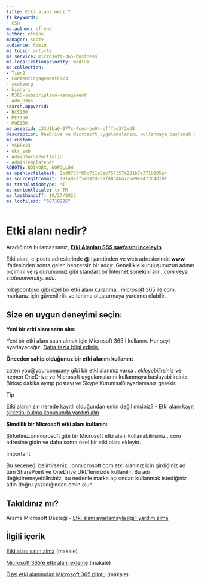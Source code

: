 ```yaml
---
title: Etki alanı nedir?
f1.keywords:
- CSH
ms.author: efrene
author: efrene
manager: scotv
audience: Admin
ms.topic: article
ms.service: microsoft-365-business
ms.localizationpriority: medium
ms.collection:
- Tier2
- ContentEngagementFY23
- scotvorg
- highpri
- M365-subscription-management
- Adm_O365
search.appverid:
- BCS160
- MET150
- MOE150
ms.assetid: c33d1ba6-077c-4cea-be04-cfffbe3f3ed8
description: OneDrive ve Microsoft uygulamalarını kullanmaya başlamak için etki alanının ne olduğunu ve etki alanı satın alabileceğinizi veya işletmenizin varsayılan etki alanını nasıl kullanabileceğinizi öğrenin.
ms.custom:
- VSBFY23
- okr_smb
- AdminSurgePortfolio
- AdminTemplateSet
ROBOTS: NOINDEX, NOFOLLOW
ms.openlocfilehash: 2bd9783f88c711a5eb757357a281b7e371b105a4
ms.sourcegitcommit: 181a0aff54842dcbafd834647c6e9ee47304d10f
ms.translationtype: MT
ms.contentlocale: tr-TR
ms.lasthandoff: 10/27/2022
ms.locfileid: "68718226"
---
```

# <a name="what-is-a-domain"></a>Etki alanı nedir?

 Aradığınızı bulamazsanız, **[Etki Alanları SSS sayfasını inceleyin](../setup/domains-faq.yml)**. 
  
Etki alanı, e-posta adreslerinde **@** işaretinden ve web adreslerinde **www.** ifadesinden sonra gelen benzersiz bir addır. Genellikle kuruluşunuzun adının biçimini ve iş durumunuz gibi standart bir İnternet sonekini alır *.<span> com* veya *stateuniversity.<span> edu*. 
  
rob@contoso gibi özel bir etki alanı kullanma *.<span> microsoft* 365 ile com, markanız için güvenilirlik ve tanıma oluşturmaya yardımcı olabilir. 
  
## <a name="choose-the-experience-thats-best-for-you"></a>Size en uygun deneyimi seçin:

 **Yeni bir etki alanı satın alın:**
  
Yeni bir etki alanı satın almak için Microsoft 365'i kullanın. Her şeyi ayarlayacağız. [Daha fazla bilgi edinin.](buy-a-domain-name.md)
  
 **Önceden sahip olduğunuz bir etki alanını kullanın:**
  
zaten you@yourcompany gibi bir etki alanınız varsa  *.<span> ekleyebilirsiniz*  ve hemen OneDrive ve Microsoft uygulamalarını kullanmaya başlayabilirsiniz. Birkaç dakika ayırıp postayı ve Skype Kurumsal'ı ayarlamanız gerekir. 
  
> [!TIP]
> Etki alanınızın nerede kayıtlı olduğundan emin değil misiniz? - [Etki alanı kayıt şirketini bulma konusunda yardım alın](find-your-domain-registrar.md)
  
 **Şimdilik bir Microsoft etki alanı kullanın:**
  
Şirketiniz.onmicrosoft gibi bir Microsoft etki alanı kullanabilirsiniz  *.<span> com*  adresine gidin ve daha sonra özel bir etki alanı ekleyin. 
  
> [!IMPORTANT]
> Bu seçeneği belirtirseniz, .onmicrosoft.com etki alanınız için girdiğiniz ad tüm SharePoint ve OneDrive URL'lerinizde kullanılır. Bu adı değiştiremeyebilirsiniz, bu nedenle marka açısından kullanmak istediğiniz adın doğru yazıldığından emin olun. 
  
## <a name="feeling-stuck"></a>Takıldınız mı?

Arama Microsoft Desteği - [Etki alanı ayarlamayla ilgili yardım alma](../../business-video/get-help-support.md)

## <a name="related-content"></a>İlgili içerik

[Etki alanı satın alma](buy-a-domain-name.md) (makale)

[Microsoft 365'e etki alanı ekleme](../setup/add-domain.md) (makale)

[Özel etki alanımdan Microsoft 365 pilotu](../misc/pilot-microsoft-365-from-my-custom-domain.md) (makale)


